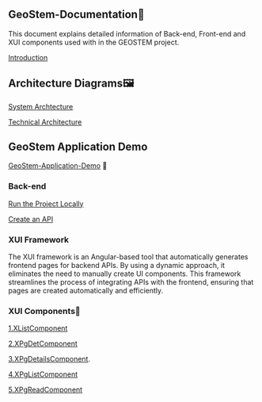 ## GeoStem-Documentation📑
This document explains detailed information of Back-end, Front-end and XUI components used with in the GEOSTEM project.

[Introduction](https://github.com/mariaphilo2024/GeoStem-Documentation/blob/main/Introduction/Introducion.md)

## Architecture Diagrams🖼️
[System Archtecture](https://github.com/mariaphilo2024/GeoStem-Documentation/blob/main/images/SystemArchitecture.md)

[Technical Architecture](https://github.com/mariaphilo2024/GeoStem-Documentation/blob/main/images/TechnicalArchitecture.md)

## GeoStem Application Demo
<a href="https://drive.google.com/file/d/1CDSiecacWq9dZLvC2J5--Y2Jhtfu80uR/view" target="_blank">GeoStem-Application-Demo</a>
🎥
### Back-end
[Run the Project Locally](https://github.com/mariaphilo2024/GeoStem-Documentation/blob/main/Back-end/RunProjectLocally.md)

[Create an API](https://github.com/mariaphilo2024/GeoStem-Documentation/blob/main/Back-end/CreateAnAPI.md)

### XUI Framework
The XUI framework is an Angular-based tool that automatically generates frontend pages for backend APIs. By using a dynamic approach, it eliminates the need to manually create UI components. This framework streamlines the process of integrating APIs with the frontend, ensuring that pages are created automatically and efficiently.
### XUI Components📖
[1.XListComponent](https://github.com/mariaphilo2024/GeoStem-Documentation/blob/main/XUIComponents/XListComponent.md)

[2.XPgDetComponent](https://github.com/mariaphilo2024/GeoStem-Documentation/blob/main/XUIComponents/XPgDetComponent.md)

[3.XPgDetailsComponent](https://github.com/mariaphilo2024/GeoStem-Documentation/blob/main/XUIComponents/XPgDetailsComponent.md).

[4.XPgListComponent](https://github.com/mariaphilo2024/GeoStem-Documentation/blob/main/XUIComponents/XPgListComponent.md)

[5.XPgReadComponent](https://github.com/mariaphilo2024/GeoStem-Documentation/blob/main/XUIComponents/XPgReadComponent.md)


